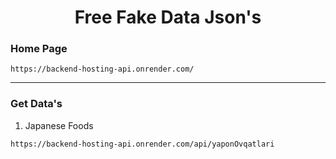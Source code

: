 <div align="center">

# Free Fake Data Json's

</div>

### Home Page
```
https://backend-hosting-api.onrender.com/
```

---

### Get Data's

1. Japanese Foods
```
https://backend-hosting-api.onrender.com/api/yaponOvqatlari
```

